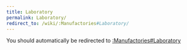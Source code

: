 ```yaml
---
title: Laboratory
permalink: Laboratory/
redirect_to: /wiki/:Manufactories#Laboratory/
---
```


You should automatically be redirected to [:Manufactories#Laboratory](/keeperrl_wiki/:Manufactories#Laboratory/)
